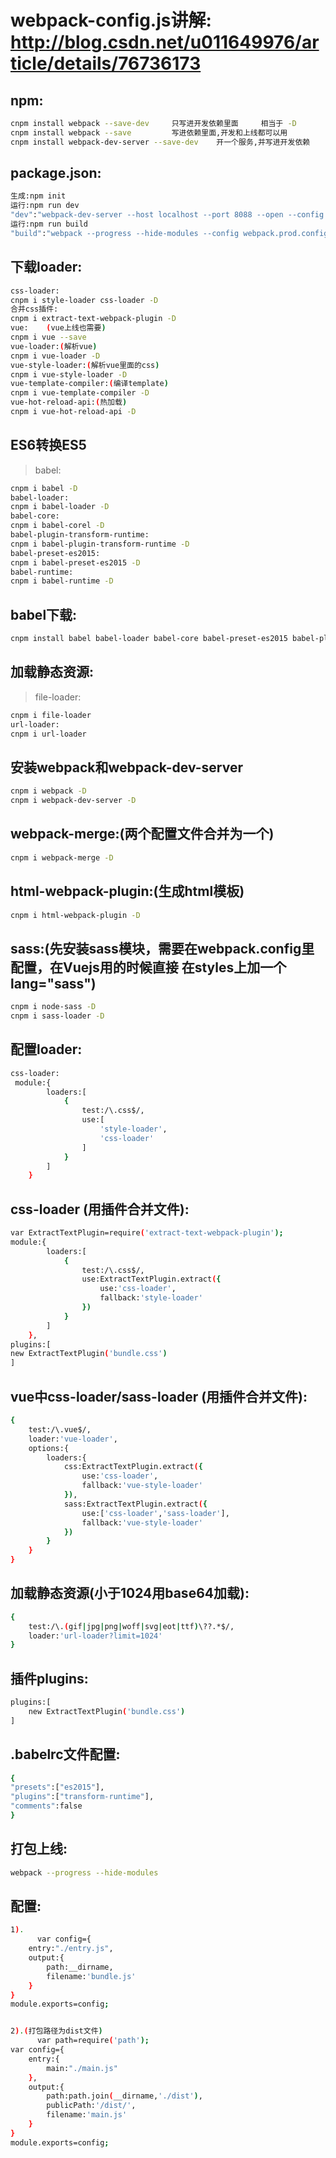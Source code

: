 # webpack-config.js讲解: http://blog.csdn.net/u011649976/article/details/76736173


## npm:
``` bash
cnpm install webpack --save-dev		只写进开发依赖里面  	  相当于 -D
cnpm install webpack --save			写进依赖里面,开发和上线都可以用
cnpm install webpack-dev-server --save-dev	  开一个服务,并写进开发依赖
```

## package.json:
``` bash
生成:npm init
运行:npm run dev
"dev":"webpack-dev-server --host localhost --port 8088 --open --config webpack.config.js"
运行:npm run build
"build":"webpack --progress --hide-modules --config webpack.prod.config.js"
```

## 下载loader:
``` bash
css-loader:
cnpm i style-loader css-loader -D 	
合并css插件:
cnpm i extract-text-webpack-plugin -D
vue:	(vue上线也需要)
cnpm i vue --save		
vue-loader:(解析vue)
cnpm i vue-loader -D
vue-style-loader:(解析vue里面的css)
cnpm i vue-style-loader -D
vue-template-compiler:(编译template)
cnpm i vue-template-compiler -D
vue-hot-reload-api:(热加载)
cnpm i vue-hot-reload-api -D
```

## ES6转换ES5
> babel:
``` bash
cnpm i babel -D
babel-loader:
cnpm i babel-loader -D
babel-core:
cnpm i babel-corel -D
babel-plugin-transform-runtime:
cnpm i babel-plugin-transform-runtime -D
babel-preset-es2015:
cnpm i babel-preset-es2015 -D
babel-runtime:
cnpm i babel-runtime -D
```

## babel下载:
``` bash 
cnpm install babel babel-loader babel-core babel-preset-es2015 babel-plugin-transform-runtime babel-runtime -D
```

## 加载静态资源:
> file-loader:
``` bash
cnpm i file-loader
url-loader:
cnpm i url-loader
```

## 安装webpack和webpack-dev-server
``` bash
cnpm i webpack -D
cnpm i webpack-dev-server -D
```

## webpack-merge:(两个配置文件合并为一个)
``` bash
cnpm i webpack-merge -D
```

## html-webpack-plugin:(生成html模板)
``` bash
cnpm i html-webpack-plugin -D
```

## sass:(先安装sass模块，需要在webpack.config里配置，在Vuejs用的时候直接 在styles上加一个lang="sass")
``` bash
cnpm i node-sass -D
cnpm i sass-loader -D
```

## 配置loader:
``` bash
css-loader:
 module:{
		loaders:[
			{
				test:/\.css$/,
				use:[
					'style-loader',
					'css-loader'
				]
			}
		]
	}
```

## css-loader (用插件合并文件):
``` bash
var ExtractTextPlugin=require('extract-text-webpack-plugin');
module:{
		loaders:[
			{
				test:/\.css$/,
				use:ExtractTextPlugin.extract({
					use:'css-loader',
					fallback:'style-loader'
				})
			}
		]
	},
plugins:[
new ExtractTextPlugin('bundle.css')
]
```

## vue中css-loader/sass-loader (用插件合并文件):
``` bash
{
	test:/\.vue$/,
	loader:'vue-loader',
	options:{
		loaders:{
			css:ExtractTextPlugin.extract({
				use:'css-loader',
				fallback:'vue-style-loader'
			}),
			sass:ExtractTextPlugin.extract({
				use:['css-loader','sass-loader'],
				fallback:'vue-style-loader'
			})
		}
	}
}
```

## 加载静态资源(小于1024用base64加载):
``` bash
{
	test:/\.(gif|jpg|png|woff|svg|eot|ttf)\??.*$/,
	loader:'url-loader?limit=1024'
}
```

## 插件plugins:
``` bash
plugins:[
	new ExtractTextPlugin('bundle.css')
]
```


## .babelrc文件配置:
``` bash
{
"presets":["es2015"],
"plugins":["transform-runtime"],
"comments":false
}
```



## 打包上线:
``` bash
webpack --progress --hide-modules
```

## 配置:
``` bash
1). 
      var config={
	entry:"./entry.js",
	output:{
		path:__dirname,
		filename:'bundle.js'
	}
}	
module.exports=config;


2).(打包路径为dist文件)
      var path=require('path');
var config={
	entry:{
		main:"./main.js"
	},
	output:{
		path:path.join(__dirname,'./dist'),
		publicPath:'/dist/',
		filename:'main.js'
	}
}
module.exports=config;
```

